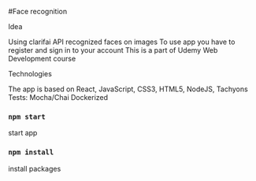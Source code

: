 #Face recognition
 
 
 Idea

Using clarifai API recognized faces on images
To use app you have to register and sign in to your account
This is a part of Udemy Web Development course

Technologies

The app is based on React, JavaScript, CSS3, HTML5, NodeJS, Tachyons
Tests: Mocha/Chai
Dockerized

### `npm start`

start app

### `npm install`

install packages
